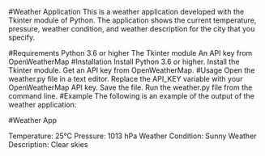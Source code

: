 #Weather Application
This is a weather application developed with the Tkinter module of Python. The application shows the current temperature, pressure, weather condition, and weather description for the city that you specify.

#Requirements
Python 3.6 or higher
The Tkinter module
An API key from OpenWeatherMap
#Installation
Install Python 3.6 or higher.
Install the Tkinter module.
Get an API key from OpenWeatherMap.
#Usage
Open the weather.py file in a text editor.
Replace the API_KEY variable with your OpenWeatherMap API key.
Save the file.
Run the weather.py file from the command line.
#Example
The following is an example of the output of the weather application:

#Weather App

Temperature: 25°C
Pressure: 1013 hPa
Weather Condition: Sunny
Weather Description: Clear skies
